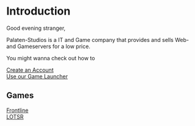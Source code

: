 # Introduction

Good evening stranger,

Palaten-Studios is a IT and Game company that provides and sells
Web- and Gameservers for a low price.

You might wanna check out how to

[Create an Account](create-account.md)  
[Use our Game Launcher](game-launcher.md)

## Games
[Frontline](../frontline)<br>
[LOTSR](../lotsr)

